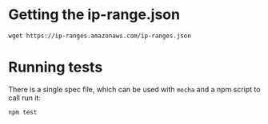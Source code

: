 # Getting the ip-range.json
```
wget https://ip-ranges.amazonaws.com/ip-ranges.json
```

# Running tests
There is a single spec file, which can be used with `mocha` and a npm script to call run it:
```
npm test
```
